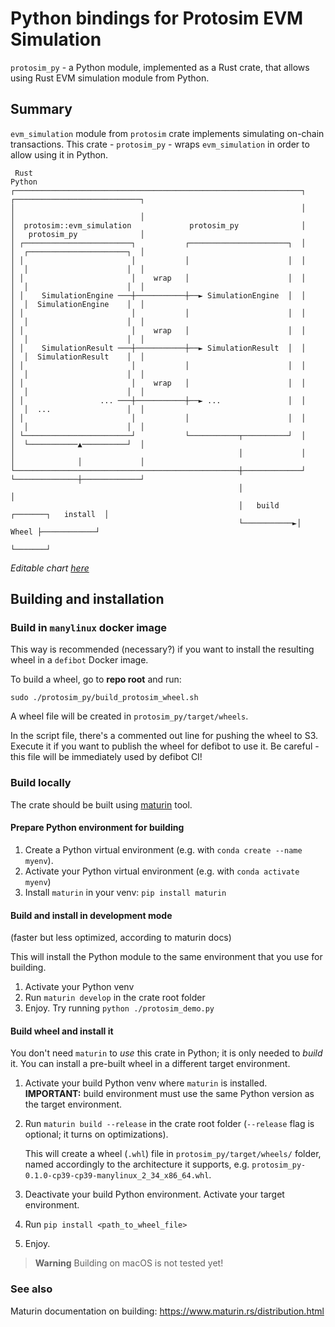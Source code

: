 # Python bindings for Protosim EVM Simulation

`protosim_py` - a Python module, implemented as a Rust crate, that allows using Rust EVM simulation module from Python.

## Summary

`evm_simulation` module from `protosim` crate implements simulating on-chain transactions. This crate - `protosim_py` - wraps `evm_simulation` in order to allow using it in Python.

```
 Rust                                                                  Python
┌────────────────────────────────────────────────────────────────┐    ┌────────────────────────────┐
│                                                                │    │                            │
│  protosim::evm_simulation             protosim_py              │    │   protosim_py              │
│ ┌────────────────────────┐           ┌──────────────────────┐  │    │  ┌──────────────────────┐  │
│ │                        │           │                      │  │    │  │                      │  │
│ │                        │    wrap   │                      │  │    │  │                      │  │
│ │    SimulationEngine ───┼───────────┼──► SimulationEngine  │  │    │  │  SimulationEngine    │  │
│ │                        │           │                      │  │    │  │                      │  │
│ │                        │    wrap   │                      │  │    │  │                      │  │
│ │    SimulationResult ───┼───────────┼──► SimulationResult  │  │    │  │  SimulationResult    │  │
│ │                        │           │                      │  │    │  │                      │  │
│ │                        │    wrap   │                      │  │    │  │                      │  │
│ │                 ... ───┼───────────┼──► ...               │  │    │  │  ...                 │  │
│ │                        │           │                      │  │    │  │                      │  │
│ └────────────────────────┘           └───────────┬──────────┘  │    │  └───────────▲──────────┘  │
│                                                  │             │    │              │             │
└──────────────────────────────────────────────────┼─────────────┘    └──────────────┼─────────────┘
                                                   │                                 │
                                                   │   build    ┌───────┐   install  │
                                                   └───────────►│ Wheel ├────────────┘
                                                                └───────┘
```
_Editable chart [here](https://asciiflow.com/#/share/eJyrVspLzE1VslIqKMovyS%2FOzI0vqFTSUcpJrEwtAopWxyhVxChZWZpY6sQoVQJZRuamQFZJakUJkBOjpBBUWlyiQDkIqCzJyM%2BLicl7NKXn0ZSGIY4mgLxEM59MAAdTE6VBDjWCgElAaZh1sBRiZZValhsPZJTmJJZk5uehqEdKRnisw6cKah1Vg28CihVUMXgCqpeoaio8CHBGDaoUToVQpzWhs3GrJNrq8qLEAlpaHQxPX6556Zl5qQpIobSHiJCEqZm2C9MoHI7DVEdGuGDlUTFc8FhNvygJSi0uzSmhSpRAjSIYJTB1o1GC02o9PT0KogSkmxjHYaobXFEyhXrVxgwUe4gxeA0RRqJ6iwhTp20izlRy2wXomnC1DLCoA1tJxRCnLiImByDFNIk%2BIcF0YDCRHi2YEYBdDSWGJ5Vm5qRAuLjaL6C2U2ZecUliTg5F1hGT0HeBXBWekZqaA9Qwh6aBS6TrZsQo1SrVAgD%2BnnnV)_

## Building and installation

### Build in `manylinux` docker image

This way is recommended (necessary?) if you want to install the resulting wheel in a `defibot` Docker image.

To build a wheel, go to **repo root** and run:
```shell
sudo ./protosim_py/build_protosim_wheel.sh
```
A wheel file will be created in `protosim_py/target/wheels`. 

In the script file, there's a commented out line for pushing the wheel to S3. Execute it if you want to publish the wheel for defibot to use it. Be careful - this file will be immediately used by defibot CI!


### Build locally

The crate should be built using [maturin](https://www.maturin.rs/) tool.

#### Prepare Python environment for building

1. Create a Python virtual environment (e.g. with `conda create --name myenv`).
2. Activate your Python virtual environment (e.g. with `conda activate myenv`)
3. Install `maturin` in your venv: `pip install maturin`

#### Build and install in development mode 
(faster but less optimized, according to maturin docs)

This will install the Python module to the same environment that you use for building.

1. Activate your Python venv
2. Run `maturin develop` in the crate root folder
3. Enjoy. Try running `python ./protosim_demo.py`

#### Build wheel and install it
You don't need `maturin` to _use_ this crate in Python; it is only needed to _build_ it. You can install a pre-built wheel in a different target environment.

1. Activate your build Python venv where `maturin` is installed.  
   **IMPORTANT:** build environment must use the same Python version as the target environment.
2. Run `maturin build --release` in the crate root folder (`--release` flag is optional; it turns on optimizations).

   This will create a wheel (`.whl`) file in `protosim_py/target/wheels/` folder, named accordingly to the architecture
   it supports, e.g. `protosim_py-0.1.0-cp39-cp39-manylinux_2_34_x86_64.whl`.

3. Deactivate your build Python environment. Activate your target environment.
4. Run `pip install <path_to_wheel_file>`
5. Enjoy.

> **Warning**
> Building on macOS is not tested yet!

### See also
Maturin documentation on building: https://www.maturin.rs/distribution.html
